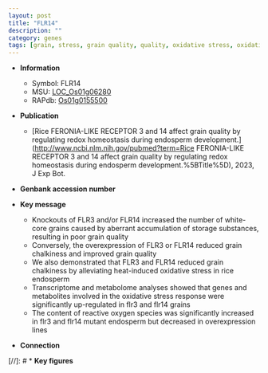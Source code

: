 ```yaml
---
layout: post
title: "FLR14"
description: ""
category: genes
tags: [grain, stress, grain quality, quality, oxidative stress, oxidative, endosperm, chalkiness, reactive oxygen species, stress response]
---
```


* **Information**  
    + Symbol: FLR14  
    + MSU: [LOC_Os01g06280](http://rice.uga.edu/cgi-bin/ORF_infopage.cgi?orf=LOC_Os01g06280)  
    + RAPdb: [Os01g0155500](https://rapdb.dna.affrc.go.jp/locus/?name=Os01g0155500)  

* **Publication**  
    + [Rice FERONIA-LIKE RECEPTOR 3 and 14 affect grain quality by regulating redox homeostasis during endosperm development.](http://www.ncbi.nlm.nih.gov/pubmed?term=Rice FERONIA-LIKE RECEPTOR 3 and 14 affect grain quality by regulating redox homeostasis during endosperm development.%5BTitle%5D), 2023, J Exp Bot.

* **Genbank accession number**  

* **Key message**  
    + Knockouts of FLR3 and/or FLR14 increased the number of white-core grains caused by aberrant accumulation of storage substances, resulting in poor grain quality
    + Conversely, the overexpression of FLR3 or FLR14 reduced grain chalkiness and improved grain quality
    + We also demonstrated that FLR3 and FLR14 reduced grain chalkiness by alleviating heat-induced oxidative stress in rice endosperm
    + Transcriptome and metabolome analyses showed that genes and metabolites involved in the oxidative stress response were significantly up-regulated in flr3 and flr14 grains
    + The content of reactive oxygen species was significantly increased in flr3 and flr14 mutant endosperm but decreased in overexpression lines

* **Connection**  

[//]: # * **Key figures**  


